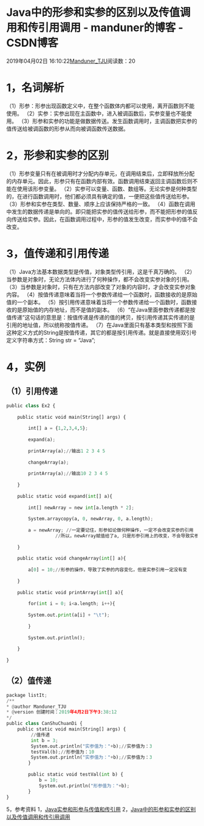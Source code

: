 
# Java中的形参和实参的区别以及传值调用和传引用调用 - manduner的博客 - CSDN博客


2019年04月02日 16:10:22[Manduner_TJU](https://me.csdn.net/manduner)阅读数：20


# 1，名词解析
（1）形参：形参出现函数定义中，在整个函数体内都可以使用，离开函数则不能使用。
（2）实参：实参出现在主函数中，进入被调函数后，实参变量也不能使用。
（3）形参和实参的功能是做数据传送。发生函数调用时，主调函数把实参的值传送给被调函数的形参从而向被调函数传送数据。
# 2，形参和实参的区别
（1）形参变量只有在被调用时才分配内存单元，在调用结束后，立即释放所分配的内存单元。因此，形参只有在函数内部有效。函数调用结束返回主调函数后则不能在使用该形参变量。
（2）实参可以变量、函数、数组等。无论实参是何种类型的，在进行函数调用时，他们都必须具有确定的值，一便把这些值传送给形参。
（3）形参和实参在类型、数量、顺序上应该保持严格的一致。
（4）函数在调用中发生的数据传递是单向的。即只能把实参的值传送给形参，而不能把形参的值反向传送给实参。因此，在函数调用过程中，形参的值发生改变，而实参中的值不会改变。
# 3，值传递和引用传递
（1）Java方法基本数据类型是传值，对象类型传引用，这是千真万确的。
（2）当参数是对象时，无论方法体内进行了何种操作，都不会改变实参对象的引用。
（3）当参数是对象时，只有在方法内部改变了对象的内容时，才会改变实参对象内容。
（4）按值传递意味着当将一个参数传递给一个函数时，函数接收的是原始值的一个副本。
（5）按引用传递意味着当将一个参数传递给一个函数时，函数接收的是原始值的内存地址，而不是值的副本。
（6）“在Java里面参数传递都是按值传递”这句话的意思是：按值传递是传递的值的拷贝，按引用传递其实传递的是引用的地址值，所以统称按值传递。
（7）在Java里面只有基本类型和按照下面这种定义方式的String是按值传递，其它的都是按引用传递。就是直接使用双引号定义字符串方式：String str = “Java”;
# 4，实例
## （1）引用传递
```python
public class Ex2 {
 
    public static void main(String[] args) {
 
        int[] a = {1,2,3,4,5};
 
        expand(a);
    
        printArray(a);//输出1 2 3 4 5
 
        changeArray(a);
 
        printArray(a);//输出10 2 3 4 5
 
    }
 
    public static void expand(int[] a){
 
        int[] newArray = new int[a.length * 2];
 
        System.arraycopy(a, 0, newArray, 0, a.length);
 
        a = newArray; //一定要记住，形参如论做何种操作，一定不会改变实参的引用
                  //所以，newArray赋值给了a, 只是形参引用上的改变，不会导致实参引用变化
 
    }
 
    public static void changeArray(int[] a){
 
        a[0] = 10;//形参的操作，导致了实参的内容变化，但是实参引用一定没有变
 
    }
 
    public static void printArray(int[] a){
 
        for(int i = 0; i<a.length; i++){
 
        System.out.print(a[i] + "\t");
 
        }
 
        System.out.println();
 
    }
 
}
```
## （2）值传递
```python
package listIt;
/**
* @author Manduner_TJU
* @version 创建时间：2019年4月2日下午3:38:12
*/
public class CanShuChuanDi {
	public static void main(String[] args) {
		 //值传递
		 int b = 3;
		 System.out.println("实参值为："+b);//实参值为：3
		 testVal(b);//形参值为：10
		 System.out.println("实参值为："+b);//实参值为：3
		}
		 
		public static void testVal(int b) {
			b = 10;
			System.out.println("形参值为："+b);
		}
}
```
5，参考资料
1，[Java实参和形参与传值和传引用](https://blog.csdn.net/wanliguodu/article/details/55653876)
2，[Java中的形参和实参的区别以及传值调用和传引用调用](https://blog.csdn.net/miniminiyu/article/details/52061401#commentBox)

